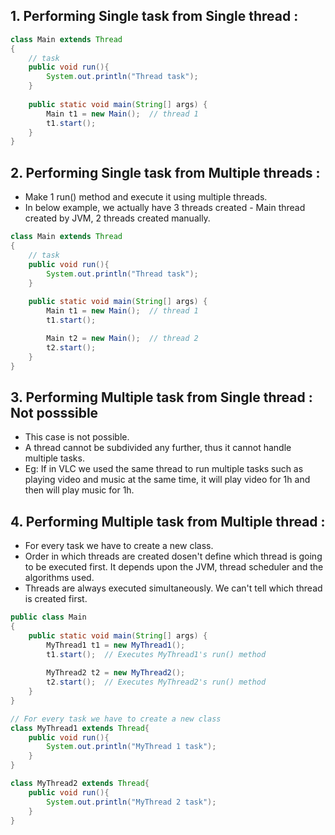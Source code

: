 ## 1. Performing Single task from Single thread :

```java
class Main extends Thread
{
    // task
    public void run(){
        System.out.println("Thread task");
    }
    
    public static void main(String[] args) {
        Main t1 = new Main();  // thread 1
        t1.start();
    }
}
```

## 2. Performing Single task from Multiple threads :

- Make 1 run() method and execute it using multiple threads.
- In below example, we actually have 3 threads created - Main thread created by JVM, 2 threads created manually.

```java
class Main extends Thread
{
    // task
    public void run(){
        System.out.println("Thread task");
    }
    
    public static void main(String[] args) {
        Main t1 = new Main();  // thread 1
        t1.start();

        Main t2 = new Main();  // thread 2
        t2.start();
    }
}
```

## 3. Performing Multiple task from Single thread : Not posssible

- This case is not possible.
- A thread cannot be subdivided any further, thus it cannot handle multiple tasks.
- Eg: If in VLC we used the same thread to run multiple tasks such as playing video and music at the same time, it will play video for 1h and then will play music for 1h.

## 4. Performing Multiple task from Multiple thread :

- For every task we have to create a new class.
- Order in which threads are created dosen't define which thread is going to be executed first. It depends upon the JVM, thread scheduler and the algorithms used.
- Threads are always executed simultaneously. We can't tell which thread is created first.

```java
public class Main
{
	public static void main(String[] args) {
		MyThread1 t1 = new MyThread1();
		t1.start();  // Executes MyThread1's run() method 
		
		MyThread2 t2 = new MyThread2();
		t2.start();  // Executes MyThread2's run() method 
	}
}

// For every task we have to create a new class 
class MyThread1 extends Thread{
    public void run(){
        System.out.println("MyThread 1 task");
    }
}

class MyThread2 extends Thread{
    public void run(){
        System.out.println("MyThread 2 task");
    }
}
```
